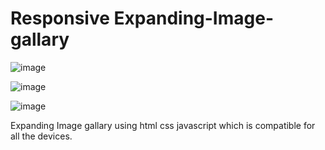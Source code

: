 # Responsive Expanding-Image-gallary


![image](https://github.com/tushargola1/Expanding-Image-gallary/assets/87809407/11d8307f-eaeb-4863-96dc-f9c792be73f6)

![image](https://github.com/tushargola1/Expanding-Image-gallary/assets/87809407/2653d894-ea91-477d-a35f-ae4e94821eb2)

![image](https://github.com/tushargola1/Expanding-Image-gallary/assets/87809407/afd397cd-7b17-4904-ba27-e4c9c10c2c6d)



Expanding Image gallary using html css javascript which is compatible for all the devices. 



